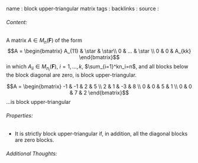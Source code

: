 name : block upper-triangular matrix
tags : 
backlinks : 
source : 

###### Content:
A matrix $A \in M_n(\textbf{F})$ of the form $$A = \begin{bmatrix} A_{11} & \star & \star\\
0 & ... & \star \\
0 & 0 & A_{kk}
\end{bmatrix}$$ in which $A_{ii} \in M_{n_i}(\textbf{F})$, $i = 1,...,k$, $\sum_{i=1}^kn_i=n$, and all blocks below the block diagonal are zero, is block upper-triangular.

$$A = \begin{bmatrix}
-1 & -1 & 2 & 5 \\
2 & 1 & -3 & 8 \\
0 & 0 & 5 & 1 \\
0 & 0 & 7 & 2
\end{bmatrix}$$ 
...is block upper-triangular

###### Properties:
- It is strictly block upper-triangular if, in addition, all the diagonal blocks are zero blocks.

###### Additional Thoughts:
